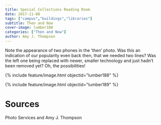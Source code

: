 ```yaml
---
title: Special Collections Reading Room
date: 2017-11-08
tags: ["campus","buildings","libraries"]
subtitle: Then and Now
cover-image: lumber188
categories: ["Then and Now"]
author: Amy J. Thompson
---
```


Note the appearance of two phones in the ‘then’ photo. Was this an indication of our popularity even back then, that we needed two lines? Was the left one being replaced with newer, smaller technology and just hadn’t been removed yet? Oh, the possibilities!

{% include feature/image.html objectid="lumber188" %}

{% include feature/image.html objectid="lumber189" %}

# Sources

Photo Services and Amy J. Thompson